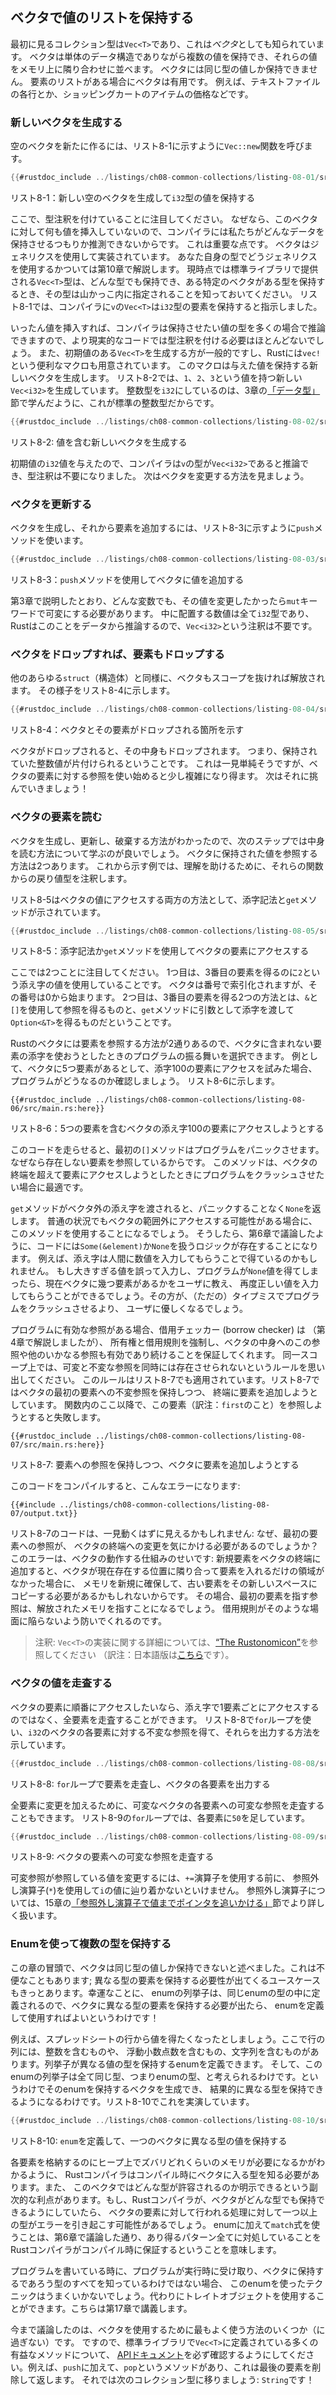 <!--
## Storing Lists of Values with Vectors
-->

## ベクタで値のリストを保持する

<!--
The first collection type we’ll look at is `Vec<T>`, also known as a *vector*.
Vectors allow you to store more than one value in a single data structure that
puts all the values next to each other in memory. Vectors can only store values
of the same type. They are useful when you have a list of items, such as the
lines of text in a file or the prices of items in a shopping cart.
-->

最初に見るコレクション型は`Vec<T>`であり、これは*ベクタ*としても知られています。
ベクタは単体のデータ構造でありながら複数の値を保持でき、それらの値をメモリ上に隣り合わせに並べます。
ベクタには同じ型の値しか保持できません。
要素のリストがある場合にベクタは有用です。
例えば、テキストファイルの各行とか、ショッピングカートのアイテムの価格などです。

<!--
### Creating a New Vector
-->

### 新しいベクタを生成する

<!--
To create a new, empty vector, we can call the `Vec::new` function, as shown in
Listing 8-1.
-->

空のベクタを新たに作るには、リスト8-1に示すように`Vec::new`関数を呼びます。

```rust
{{#rustdoc_include ../listings/ch08-common-collections/listing-08-01/src/main.rs:here}}
```

<!--
<span class="caption">Listing 8-1: Creating a new, empty vector to hold values
of type `i32`</span>
-->

<span class="caption">リスト8-1：新しい空のベクタを生成して`i32`型の値を保持する</span>

<!--
Note that we added a type annotation here. Because we aren’t inserting any
values into this vector, Rust doesn’t know what kind of elements we intend to
store. This is an important point. Vectors are implemented using generics;
we’ll cover how to use generics with your own types in Chapter 10. For now,
know that the `Vec<T>` type provided by the standard library can hold any type,
and when a specific vector holds a specific type, the type is specified within
angle brackets. In Listing 8-1, we’ve told Rust that the `Vec<T>` in `v` will
hold elements of the `i32` type.
-->

ここで、型注釈を付けていることに注目してください。
なぜなら、このベクタに対して何も値を挿入していないので、コンパイラには私たちがどんなデータを保持させるつもりか推測できないからです。
これは重要な点です。
ベクタはジェネリクスを使用して実装されています。
あなた自身の型でどうジェネリクスを使用するかついては第10章で解説します。
現時点では標準ライブラリで提供される`Vec<T>`型は、どんな型でも保持でき、ある特定のベクタがある型を保持するとき、その型は山かっこ内に指定されることを知っておいてください。
リスト8-1では、コンパイラに`v`の`Vec<T>`は`i32`型の要素を保持すると指示しました。

<!--
In more realistic code, Rust can often infer the type of value you want to
store once you insert values, so you rarely need to do this type annotation.
It’s more common to create a `Vec<T>` that has initial values, and Rust
provides the `vec!` macro for convenience. The macro will create a new vector
that holds the values you give it. Listing 8-2 creates a new `Vec<i32>` that
holds the values `1`, `2`, and `3`. The integer type is `i32` because that’s
the default integer type, as we discussed in the [“Data Types”][data-types]
section of Chapter 3.
-->

いったん値を挿入すれば、コンパイラは保持させたい値の型を多くの場合で推論できますので、より現実的なコードでは型注釈を付ける必要はほとんどないでしょう。
また、初期値のある`Vec<T>`を生成する方が一般的ですし、Rustには`vec!`という便利なマクロも用意されています。
このマクロは与えた値を保持する新しいベクタを生成します。
リスト8-2では、`1`、`2`、`3`という値を持つ新しい`Vec<i32>`を生成しています。
整数型を`i32`にしているのは、3章の[「データ型」][data-types]節で学んだように、これが標準の整数型だからです。

```rust
{{#rustdoc_include ../listings/ch08-common-collections/listing-08-02/src/main.rs:here}}
```

<!--
<span class="caption">Listing 8-2: Creating a new vector containing
values</span>
-->

<span class="caption">リスト8-2: 値を含む新しいベクタを生成する</span>

<!--
Because we’ve given initial `i32` values, Rust can infer that the type of `v`
is `Vec<i32>`, and the type annotation isn’t necessary. Next, we’ll look at how
to modify a vector.
-->

初期値の`i32`値を与えたので、コンパイラは`v`の型が`Vec<i32>`であると推論でき、型注釈は不要になりました。
次はベクタを変更する方法を見ましょう。

<!--
### Updating a Vector
-->

### ベクタを更新する

<!--
To create a vector and then add elements to it, we can use the `push` method,
as shown in Listing 8-3.
-->

ベクタを生成し、それから要素を追加するには、リスト8-3に示すように`push`メソッドを使います。

```rust
{{#rustdoc_include ../listings/ch08-common-collections/listing-08-03/src/main.rs:here}}
```

<!--
<span class="caption">Listing 8-3: Using the `push` method to add values to a
vector</span>
-->

<span class="caption">リスト8-3：`push`メソッドを使用してベクタに値を追加する</span>

<!--
As with any variable, if we want to be able to change its value, we need to
make it mutable using the `mut` keyword, as discussed in Chapter 3. The numbers
we place inside are all of type `i32`, and Rust infers this from the data, so
we don’t need the `Vec<i32>` annotation.
-->

第3章で説明したとおり、どんな変数でも、その値を変更したかったら`mut`キーワードで可変にする必要があります。
中に配置する数値は全て`i32`型であり、Rustはこのことをデータから推論するので、`Vec<i32>`という注釈は不要です。

<!--
### Dropping a Vector Drops Its Elements
-->

### ベクタをドロップすれば、要素もドロップする

<!--
Like any other `struct`, a vector is freed when it goes out of scope, as
annotated in Listing 8-4.
-->

他のあらゆる`struct`（構造体）と同様に、ベクタもスコープを抜ければ解放されます。
その様子をリスト8-4に示します。

```rust
{{#rustdoc_include ../listings/ch08-common-collections/listing-08-04/src/main.rs:here}}
```

<!--
<span class="caption">Listing 8-4: Showing where the vector and its elements
are dropped</span>
-->

<span class="caption">リスト8-4：ベクタとその要素がドロップされる箇所を示す</span>

<!--
When the vector gets dropped, all of its contents are also dropped, meaning
those integers it holds will be cleaned up. This may seem like a
straightforward point but can get a bit more complicated when you start to
introduce references to the elements of the vector. Let’s tackle that next!
-->

ベクタがドロップされると、その中身もドロップされます。
つまり、保持されていた整数値が片付けられるということです。
これは一見単純そうですが、ベクタの要素に対する参照を使い始めると少し複雑になり得ます。
次はそれに挑んでいきましょう！

<!--
### Reading Elements of Vectors
-->

### ベクタの要素を読む

<!--
Now that you know how to create, update, and destroy vectors, knowing how to
read their contents is a good next step. There are two ways to reference a
value stored in a vector. In the examples, we’ve annotated the types of the
values that are returned from these functions for extra clarity.
-->

ベクタを生成し、更新し、破棄する方法がわかったので、次のステップでは中身を読む方法について学ぶのが良いでしょう。
ベクタに保持された値を参照する方法は2つあります。
これから示す例では、理解を助けるために、それらの関数からの戻り値型を注釈します。

<!--
Listing 8-5 shows both methods of accessing a value in a vector, either with
indexing syntax or the `get` method.
-->

リスト8-5はベクタの値にアクセスする両方の方法として、添字記法と`get`メソッドが示されています。

```rust
{{#rustdoc_include ../listings/ch08-common-collections/listing-08-05/src/main.rs:here}}
```

<!--
<span class="caption">Listing 8-5: Using indexing syntax or the `get` method to
access an item in a vector</span>
-->

<span class="caption">リスト8-5：添字記法か`get`メソッドを使用してベクタの要素にアクセスする</span>

<!--
Note two details here. First, we use the index value of `2` to get the third
element: vectors are indexed by number, starting at zero. Second, the two ways
to get the third element are by using `&` and `[]`, which gives us a reference,
or by using the `get` method with the index passed as an argument, which gives
us an `Option<&T>`.
-->

ここでは2つことに注目してください。
1つ目は、3番目の要素を得るのに`2`という添え字の値を使用していることです。
ベクタは番号で索引化されますが、その番号は0から始まります。
2つ目は、3番目の要素を得る2つの方法とは、`&`と`[]`を使用して参照を得るものと、`get`メソッドに引数として添字を渡して`Option<&T>`を得るものだということです。

<!--
Rust has two ways to reference an element so you can choose how the program
behaves when you try to use an index value that the vector doesn’t have an
element for. As an example, let’s see what a program will do if it has a vector
that holds five elements and then tries to access an element at index 100, as
shown in Listing 8-6.
-->

Rustのベクタには要素を参照する方法が2通りあるので、ベクタに含まれない要素の添字を使おうとしたときのプログラムの振る舞いを選択できます。
例として、ベクタに5つ要素があるとして、添字100の要素にアクセスを試みた場合、プログラムがどうなるのか確認しましょう。
リスト8-6に示します。

```rust,should_panic,panics
{{#rustdoc_include ../listings/ch08-common-collections/listing-08-06/src/main.rs:here}}
```

<!--
<span class="caption">Listing 8-6: Attempting to access the element at index
100 in a vector containing five elements</span>
-->

<span class="caption">リスト8-6：5つの要素を含むベクタの添え字100の要素にアクセスしようとする</span>

<!--
When we run this code, the first `[]` method will cause the program to panic
because it references a nonexistent element. This method is best used when you
want your program to crash if there’s an attempt to access an element past the
end of the vector.
-->

このコードを走らせると、最初の`[]`メソッドはプログラムをパニックさせます。
なぜなら存在しない要素を参照しているからです。
このメソッドは、ベクタの終端を超えて要素にアクセスしようとしたときにプログラムをクラッシュさせたい場合に最適です。

<!--
When the `get` method is passed an index that is outside the vector, it returns
`None` without panicking. You would use this method if accessing an element
beyond the range of the vector happens occasionally under normal circumstances.
Your code will then have logic to handle having either `Some(&element)` or
`None`, as discussed in Chapter 6. For example, the index could be coming from
a person entering a number. If they accidentally enter a number that’s too
large and the program gets a `None` value, you could tell the user how many
items are in the current vector and give them another chance to enter a valid
value. That would be more user-friendly than crashing the program due to a typo!
-->

`get`メソッドがベクタ外の添え字を渡されると、パニックすることなく`None`を返します。
普通の状況でもベクタの範囲外にアクセスする可能性がある場合に、このメソッドを使用することになるでしょう。
そうしたら、第6章で議論したように、コードには`Some(&element)`か`None`を扱うロジックが存在することになります。
例えば、添え字は人間に数値を入力してもらうことで得ているのかもしれません。
もし大きすぎる値を誤って入力し、プログラムが`None`値を得てしまったら、現在ベクタに幾つ要素があるかをユーザに教え、
再度正しい値を入力してもらうことができるでしょう。その方が、（ただの）タイプミスでプログラムをクラッシュさせるより、
ユーザに優しくなるでしょう。

<!--
When the program has a valid reference, the borrow checker enforces the
ownership and borrowing rules (covered in Chapter 4) to ensure this reference
and any other references to the contents of the vector remain valid. Recall the
rule that states you can’t have mutable and immutable references in the same
scope. That rule applies in Listing 8-7, where we hold an immutable reference to
the first element in a vector and try to add an element to the end, which won’t
work if we also try to refer to that element later in the function:
-->

プログラムに有効な参照がある場合、借用チェッカー (borrow checker) は （第4章で解説しましたが）、
所有権と借用規則を強制し、ベクタの中身へのこの参照や他のいかなる参照も有効であり続けることを保証してくれます。
同一スコープ上では、可変と不変な参照を同時には存在させられないというルールを思い出してください。
このルールはリスト8-7でも適用されています。リスト8-7ではベクタの最初の要素への不変参照を保持しつつ、
終端に要素を追加しようとしています。
関数内のここ以降で、この要素（訳注：`first`のこと）を参照しようとすると失敗します。

```rust,ignore,does_not_compile
{{#rustdoc_include ../listings/ch08-common-collections/listing-08-07/src/main.rs:here}}
```

<!--
<span class="caption">Listing 8-7: Attempting to add an element to a vector
while holding a reference to an item</span>
-->

<span class="caption">リスト8-7: 要素への参照を保持しつつ、ベクタに要素を追加しようとする</span>

<!--
Compiling this code will result in this error:
-->

このコードをコンパイルすると、こんなエラーになります:

```console
{{#include ../listings/ch08-common-collections/listing-08-07/output.txt}}
```

<!--
The code in Listing 8-7 might look like it should work: why should a reference
to the first element care about what changes at the end of the vector? This
error is due to the way vectors work: adding a new element onto the end of the
vector might require allocating new memory and copying the old elements to the
new space, if there isn’t enough room to put all the elements next to each
other where the vector currently is. In that case, the reference to the first
element would be pointing to deallocated memory. The borrowing rules prevent
programs from ending up in that situation.
-->

リスト8-7のコードは、一見動くはずに見えるかもしれません: なぜ、最初の要素への参照が、
ベクタの終端への変更を気にかける必要があるのでしょうか？このエラーは、ベクタの動作する仕組みのせいです:
新規要素をベクタの終端に追加すると、ベクタが現在存在する位置に隣り合って要素を入れるだけの領域がなかった場合に、
メモリを新規に確保して、古い要素をその新しいスペースにコピーする必要があるかもしれないからです。
その場合、最初の要素を指す参照は、解放されたメモリを指すことになるでしょう。
借用規則がそのような場面に陥らないよう防いでくれるのです。

<!--
> Note: For more on the implementation details of the `Vec<T>` type, see [“The
> Rustonomicon”][nomicon].
-->

> 注釈: `Vec<T>`の実装に関する詳細については、[“The Rustonomicon”][nomicon]を参照してください （訳注：日本語版は[こちら][nomicon-ja-vec]です）。

[nomicon-ja-vec]: https://doc.rust-jp.rs/rust-nomicon-ja/vec.html

<!--
### Iterating over the Values in a Vector
-->

### ベクタの値を走査する

<!--
If we want to access each element in a vector in turn, we can iterate through
all of the elements rather than use indices to access one at a time. Listing
8-8 shows how to use a `for` loop to get immutable references to each element
in a vector of `i32` values and print them.
-->

ベクタの要素に順番にアクセスしたいなら、添え字で1要素ごとにアクセスするのではなく、全要素を走査することができます。
リスト8-8で`for`ループを使い、`i32`のベクタの各要素に対する不変な参照を得て、それらを出力する方法を示しています。

```rust
{{#rustdoc_include ../listings/ch08-common-collections/listing-08-08/src/main.rs:here}}
```

<!--
<span class="caption">Listing 8-8: Printing each element in a vector by
iterating over the elements using a `for` loop</span>
-->

<span class="caption">リスト8-8: `for`ループで要素を走査し、ベクタの各要素を出力する</span>

<!--
We can also iterate over mutable references to each element in a mutable vector
in order to make changes to all the elements. The `for` loop in Listing 8-9
will add `50` to each element.
-->

全要素に変更を加えるために、可変なベクタの各要素への可変な参照を走査することもできます。
リスト8-9の`for`ループでは、各要素に`50`を足しています。

```rust
{{#rustdoc_include ../listings/ch08-common-collections/listing-08-09/src/main.rs:here}}
```

<!--
<span class="caption">Listing 8-9: Iterating over mutable references to
elements in a vector</span>
-->

<span class="caption">リスト8-9: ベクタの要素への可変な参照を走査する</span>

<!--
To change the value that the mutable reference refers to, we have to use the
dereference operator (`*`) to get to the value in `i` before we can use the
`+=` operator. We’ll talk more about the dereference operator in the
[“Following the Pointer to the Value with the Dereference Operator”][deref]
section of Chapter 15.
-->

可変参照が参照している値を変更するには、`+=`演算子を使用する前に、
参照外し演算子(`*`)を使用して`i`の値に辿り着かないといけません。
参照外し演算子については、15章の[「参照外し演算子で値までポインタを追いかける」][deref]節でより詳しく扱います。

<!--
### Using an Enum to Store Multiple Types
-->

### Enumを使って複数の型を保持する

<!--
At the beginning of this chapter, we said that vectors can only store values
that are the same type. This can be inconvenient; there are definitely use
cases for needing to store a list of items of different types. Fortunately, the
variants of an enum are defined under the same enum type, so when we need to
store elements of a different type in a vector, we can define and use an enum!
-->

この章の冒頭で、ベクタは同じ型の値しか保持できないと述べました。これは不便なこともあります;
異なる型の要素を保持する必要性が出てくるユースケースもきっとあります。幸運なことに、
enumの列挙子は、同じenumの型の中に定義されるので、ベクタに異なる型の要素を保持する必要が出たら、
enumを定義して使用すればよいというわけです！

<!--
For example, say we want to get values from a row in a spreadsheet in which
some of the columns in the row contain integers, some floating-point numbers,
and some strings. We can define an enum whose variants will hold the different
value types, and then all the enum variants will be considered the same type:
that of the enum. Then we can create a vector that holds that enum and so,
ultimately, holds different types. We’ve demonstrated this in Listing 8-10.
-->

例えば、スプレッドシートの行から値を得たくなったとしましょう。ここで行の列には、整数を含むものや、
浮動小数点数を含むもの、文字列を含むものがあります。列挙子が異なる値の型を保持するenumを定義できます。
そして、このenumの列挙子は全て同じ型、つまりenumの型、と考えられるわけです。というわけでそのenumを保持するベクタを生成でき、
結果的に異なる型を保持できるようになるわけです。リスト8-10でこれを実演しています。

```rust
{{#rustdoc_include ../listings/ch08-common-collections/listing-08-10/src/main.rs:here}}
```

<!--
<span class="caption">Listing 8-10: Defining an `enum` to store values of
different types in one vector</span>
-->

<span class="caption">リスト8-10: `enum`を定義して、一つのベクタに異なる型の値を保持する</span>

<!--
Rust needs to know what types will be in the vector at compile time so it knows
exactly how much memory on the heap will be needed to store each element. A
secondary advantage is that we can be explicit about what types are allowed in
this vector. If Rust allowed a vector to hold any type, there would be a chance
that one or more of the types would cause errors with the operations performed
on the elements of the vector. Using an enum plus a `match` expression means
that Rust will ensure at compile time that every possible case is handled, as
discussed in Chapter 6.
-->

各要素を格納するのにヒープ上でズバリどれくらいのメモリが必要になるかがわかるように、
Rustコンパイラはコンパイル時にベクタに入る型を知る必要があります。また、
このベクタではどんな型が許容されるのか明示できるという副次的な利点があります。もし、Rustコンパイラが、ベクタがどんな型でも保持できるようにしていたら、
ベクタの要素に対して行われる処理に対して一つ以上の型がエラーを引き起こす可能性があるでしょう。
enumに加えて`match`式を使うことは、第6章で議論した通り、あり得るパターン全てに対処していることをRustコンパイラがコンパイル時に保証するということを意味します。

<!--
When you’re writing a program, if you don’t know the exhaustive set of types
the program will get at runtime to store in a vector, the enum technique won’t
work. Instead, you can use a trait object, which we’ll cover in Chapter 17.
-->

プログラムを書いている時に、プログラムが実行時に受け取り、ベクタに保持するであろう型のすべてを知っているわけではない場合、
このenumを使ったテクニックはうまくいかないでしょう。代わりにトレイトオブジェクトを使用することができます。こちらは第17章で講義します。

<!--
Now that we’ve discussed some of the most common ways to use vectors, be sure
to review [the API documentation][vec-api] for all the many useful methods defined on
`Vec<T>` by the standard library. For example, in addition to `push`, a `pop`
method removes and returns the last element. Let’s move on to the next
collection type: `String`!
-->

今まで議論したのは、ベクタを使用するために最もよく使う方法のいくつか（に過ぎない）です。
ですので、標準ライブラリで`Vec<T>`に定義されている多くの有益なメソッドについて、
[APIドキュメント][vec-api]を必ず確認するようにしてください。例えば、`push`に加えて、`pop`というメソッドがあり、これは最後の要素を削除して返します。
それでは次のコレクション型に移りましょう: `String`です！

<!--
[data-types]: ch03-02-data-types.html#data-types
[nomicon]: ../nomicon/vec.html
[vec-api]: ../std/vec/struct.Vec.html
[deref]: ch15-02-deref.html#following-the-pointer-to-the-value-with-the-dereference-operator
-->

[data-types]: ch03-02-data-types.html#データ型
[nomicon]: ../nomicon/vec.html
[vec-api]: ../std/vec/struct.Vec.html
[deref]: ch15-02-deref.html#参照外し演算子で値までポインタを追いかける
